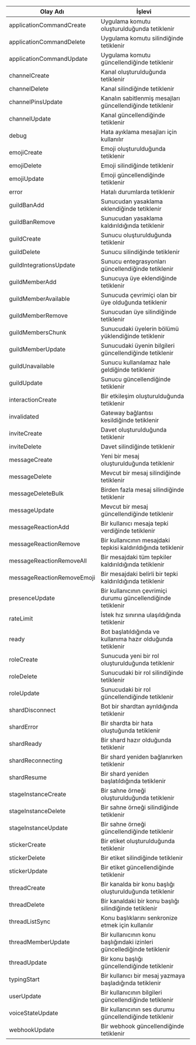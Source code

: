 | Olay Adı                       | İşlevi                                         |
|--------------------------------|------------------------------------------------|
| applicationCommandCreate       | Uygulama komutu oluşturulduğunda tetiklenir    |
| applicationCommandDelete       | Uygulama komutu silindiğinde tetiklenir        |
| applicationCommandUpdate       | Uygulama komutu güncellendiğinde tetiklenir    |
| channelCreate                  | Kanal oluşturulduğunda tetiklenir              |
| channelDelete                  | Kanal silindiğinde tetiklenir                   |
| channelPinsUpdate              | Kanalın sabitlenmiş mesajları güncellendiğinde tetiklenir |
| channelUpdate                  | Kanal güncellendiğinde tetiklenir              |
| debug                          | Hata ayıklama mesajları için kullanılır        |
| emojiCreate                    | Emoji oluşturulduğunda tetiklenir              |
| emojiDelete                    | Emoji silindiğinde tetiklenir                   |
| emojiUpdate                    | Emoji güncellendiğinde tetiklenir              |
| error                          | Hatalı durumlarda tetiklenir                   |
| guildBanAdd                    | Sunucudan yasaklama eklendiğinde tetiklenir    |
| guildBanRemove                 | Sunucudan yasaklama kaldırıldığında tetiklenir |
| guildCreate                    | Sunucu oluşturulduğunda tetiklenir             |
| guildDelete                    | Sunucu silindiğinde tetiklenir                  |
| guildIntegrationsUpdate        | Sunucu entegrasyonları güncellendiğinde tetiklenir |
| guildMemberAdd                 | Sunucuya üye eklendiğinde tetiklenir           |
| guildMemberAvailable           | Sunucuda çevrimiçi olan bir üye olduğunda tetiklenir |
| guildMemberRemove              | Sunucudan üye silindiğinde tetiklenir          |
| guildMembersChunk              | Sunucudaki üyelerin bölümü yüklendiğinde tetiklenir |
| guildMemberUpdate              | Sunucudaki üyenin bilgileri güncellendiğinde tetiklenir |
| guildUnavailable               | Sunucu kullanılamaz hale geldiğinde tetiklenir  |
| guildUpdate                    | Sunucu güncellendiğinde tetiklenir              |
| interactionCreate              | Bir etkileşim oluşturulduğunda tetiklenir      |
| invalidated                    | Gateway bağlantısı kesildiğinde tetiklenir      |
| inviteCreate                   | Davet oluşturulduğunda tetiklenir              |
| inviteDelete                   | Davet silindiğinde tetiklenir                   |
| messageCreate                  | Yeni bir mesaj oluşturulduğunda tetiklenir     |
| messageDelete              | Mevcut bir mesaj silindiğinde tetiklenir  |
| messageDeleteBulk          | Birden fazla mesaj silindiğinde tetiklenir |
| messageUpdate              | Mevcut bir mesaj güncellendiğinde tetiklenir |
| messageReactionAdd         | Bir kullanıcı mesaja tepki verdiğinde tetiklenir |
| messageReactionRemove      | Bir kullanıcının mesajdaki tepkisi kaldırıldığında tetiklenir |
| messageReactionRemoveAll   | Bir mesajdaki tüm tepkiler kaldırıldığında tetiklenir |
| messageReactionRemoveEmoji | Bir mesajdaki belirli bir tepki kaldırıldığında tetiklenir |
| presenceUpdate             | Bir kullanıcının çevrimiçi durumu güncellendiğinde tetiklenir |
| rateLimit                  | İstek hız sınırına ulaşıldığında tetiklenir |
| ready                      | Bot başlatıldığında ve kullanıma hazır olduğunda tetiklenir |
| roleCreate                 | Sunucuda yeni bir rol oluşturulduğunda tetiklenir |
| roleDelete                 | Sunucudaki bir rol silindiğinde tetiklenir |
| roleUpdate                 | Sunucudaki bir rol güncellendiğinde tetiklenir |
| shardDisconnect            | Bot bir shardtan ayrıldığında tetiklenir |
| shardError                 | Bir shardta bir hata oluştuğunda tetiklenir |
| shardReady                 | Bir shard hazır olduğunda tetiklenir |
| shardReconnecting          | Bir shard yeniden bağlanırken tetiklenir |
| shardResume                | Bir shard yeniden başlatıldığında tetiklenir |
| stageInstanceCreate        | Bir sahne örneği oluşturulduğunda tetiklenir |
| stageInstanceDelete        | Bir sahne örneği silindiğinde tetiklenir |
| stageInstanceUpdate        | Bir sahne örneği güncellendiğinde tetiklenir |
| stickerCreate              | Bir etiket oluşturulduğunda tetiklenir |
| stickerDelete              | Bir etiket silindiğinde tetiklenir |
| stickerUpdate              | Bir etiket güncellendiğinde tetiklenir |
| threadCreate               | Bir kanalda bir konu başlığı oluşturulduğunda tetiklenir |
| threadDelete               | Bir kanaldaki bir konu başlığı silindiğinde tetiklenir |
| threadListSync             | Konu başlıklarını senkronize etmek için kullanılır |
| threadMemberUpdate         | Bir kullanıcının konu başlığındaki izinleri güncellediğinde tetiklenir |
| threadUpdate               | Bir konu başlığı güncellendiğinde tetiklenir |
| typingStart | Bir kullanıcı bir mesaj yazmaya başladığında tetiklenir |
| userUpdate      | Bir kullanıcının bilgileri güncellendiğinde tetiklenir |
| voiceStateUpdate | Bir kullanıcının ses durumu güncellendiğinde tetiklenir |
| webhookUpdate   | Bir webhook güncellendiğinde tetiklenir              |
